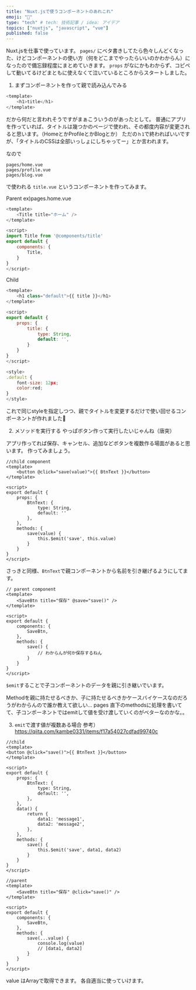 ```yaml
---
title: "Nuxt.jsで使うコンポーネントのあれこれ"
emoji: "🦁"
type: "tech" # tech: 技術記事 / idea: アイデア
topics: ["nuxtjs", "javascript", "vue"]
published: false
---
```


Nuxt.jsを仕事で使っています。
`pages/` にベタ書きしてたら色々しんどくなった、けどコンポーネントの使い方（何をどこまでやったらいいのかわからん）になったので備忘録程度にまとめていきます。
`props` がなにかもわからず、コピペして動いてるけどまともに使えなくて泣いているところからスタートしました。

1. まずコンポーネントを作って親で読み込んでみる

```javascript
<template>
    <h1>title</h1>
</template>
```
だから何だと言われそうですがまぁこういうのがあったとして。
普通にアプリを作っていれば、タイトルは幾つかのページで使われ、その都度内容が変更されると思います。（HomeとかProfileとかBlogとか）
ただの`ｈ1`で終わればいいですが、「タイトルのCSSは全部いっしょにしちゃってー」とか言われます。

なので
```
pages/home.vue
pages/profile.vue
pages/blog.vue
```
で使われる `title.vue` というコンポーネントを作ってみます。

Parent ex)pages.home.vue
```javascript
<template>
    <Title title="ホーム" />
</template>

<script>
import Title from '@components/title'
export default {
    components: {
        Title,
    }
}
</script>
```

Child
```javascript
<template>
    <h1 class="default">{{ title }}</h1>
</template>

<script>
export default {
    props: {
        title: {
            type: String,
            default: '',
        }
    }
}
</script>

<style>
.default {
    font-size: 12px;
    color:red;
}
</style>
```

これで同じstyleを指定しつつ、親でタイトルを変更するだけで使い回せるコンポーネントが作れました🎉

2. メソッドを実行する
やっぱボタン作って実行したいじゃんね（唐突）

アプリ作ってれば保存、キャンセル、追加などボタンを複数作る場面があると思います。
作ってみましょう。

```vue
//child component
<template>
    <button @click="save(value)">{{ BtnText }}</button>
</template>

<script>
export default {
    props: {
        BtnText: {
            type: String,
            default: ''
        },
    },
    methods: {
        save(value) {
            this.$emit('save', this.value)
        }
    }
}
</script>
```
さっきと同様、`BtnText`で親コンポーネントから名前を引き継げるようにしてます。

```vue
// parent component
<template>
    <SaveBtn title="保存" @save="save()" />
</template>

<script>
export default {
    components: {
        SaveBtn,
    },
    methods: {
        save() {
            // わからんが何か保存するねん
        }
    }
}
</script>
```

`$emit`することで子コンポーネントのデータを親に引き継いでいます。

Methodを親に持たせるべきか、子に持たせるべきかケースバイケースなのだろうがわからんので誰か教えて欲しい…
pages 直下のmethodsに処理を書いてて、子コンポーネントではemitして値を受け渡していくのがベターなのかな。。

3. `emit`で渡す値が複数ある場合
参考） https://qiita.com/kambe0331/items/f17a54027cdfad99740c
```vue
//child
<template>
<button @click="save()">{{ BtnText }}</button>
</template>

<script>
export default {
    props: {
        BtnText: {
            type: String,
            default: '',
        },
    },
    data() {
        return {
            data1: 'message1',
            data2: 'message2',
        },
    },
    methods: {
        save() {
            this.$emit('save', data1, data2)
        }
    }
}
</script>
```


```vue
//parent
<template>
    <SaveBtn title="保存" @click="save()" />
</template>

<script>
export default {
    components: {
        SaveBtn,
    },
    methods: {
        save(...value) {
            console.log(value)
            // [data1, data2]
        }
    }
}
</script>
```
value はArrayで取得できます。
各自適当に使っていけます。